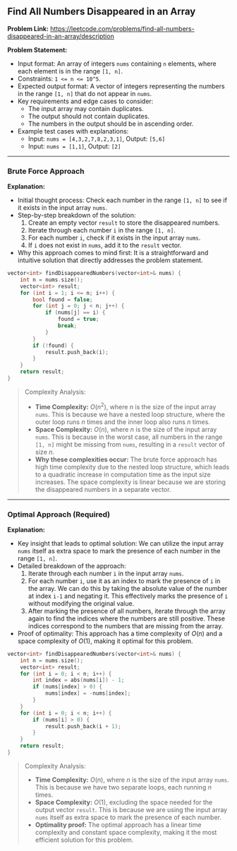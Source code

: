 ## Find All Numbers Disappeared in an Array

**Problem Link:** https://leetcode.com/problems/find-all-numbers-disappeared-in-an-array/description

**Problem Statement:**
- Input format: An array of integers `nums` containing `n` elements, where each element is in the range `[1, n]`.
- Constraints: `1 <= n <= 10^5`.
- Expected output format: A vector of integers representing the numbers in the range `[1, n]` that do not appear in `nums`.
- Key requirements and edge cases to consider:
  - The input array may contain duplicates.
  - The output should not contain duplicates.
  - The numbers in the output should be in ascending order.
- Example test cases with explanations:
  - Input: `nums = [4,3,2,7,8,2,3,1]`, Output: `[5,6]`
  - Input: `nums = [1,1]`, Output: `[2]`

---

### Brute Force Approach

**Explanation:**
- Initial thought process: Check each number in the range `[1, n]` to see if it exists in the input array `nums`.
- Step-by-step breakdown of the solution:
  1. Create an empty vector `result` to store the disappeared numbers.
  2. Iterate through each number `i` in the range `[1, n]`.
  3. For each number `i`, check if it exists in the input array `nums`.
  4. If `i` does not exist in `nums`, add it to the `result` vector.
- Why this approach comes to mind first: It is a straightforward and intuitive solution that directly addresses the problem statement.

```cpp
vector<int> findDisappearedNumbers(vector<int>& nums) {
    int n = nums.size();
    vector<int> result;
    for (int i = 1; i <= n; i++) {
        bool found = false;
        for (int j = 0; j < n; j++) {
            if (nums[j] == i) {
                found = true;
                break;
            }
        }
        if (!found) {
            result.push_back(i);
        }
    }
    return result;
}
```

> Complexity Analysis:
> - **Time Complexity:** $O(n^2)$, where $n$ is the size of the input array `nums`. This is because we have a nested loop structure, where the outer loop runs $n$ times and the inner loop also runs $n$ times.
> - **Space Complexity:** $O(n)$, where $n$ is the size of the input array `nums`. This is because in the worst case, all numbers in the range `[1, n]` might be missing from `nums`, resulting in a `result` vector of size $n$.
> - **Why these complexities occur:** The brute force approach has high time complexity due to the nested loop structure, which leads to a quadratic increase in computation time as the input size increases. The space complexity is linear because we are storing the disappeared numbers in a separate vector.

---

### Optimal Approach (Required)

**Explanation:**
- Key insight that leads to optimal solution: We can utilize the input array `nums` itself as extra space to mark the presence of each number in the range `[1, n]`.
- Detailed breakdown of the approach:
  1. Iterate through each number `i` in the input array `nums`.
  2. For each number `i`, use it as an index to mark the presence of `i` in the array. We can do this by taking the absolute value of the number at index `i-1` and negating it. This effectively marks the presence of `i` without modifying the original value.
  3. After marking the presence of all numbers, iterate through the array again to find the indices where the numbers are still positive. These indices correspond to the numbers that are missing from the array.
- Proof of optimality: This approach has a time complexity of $O(n)$ and a space complexity of $O(1)$, making it optimal for this problem.

```cpp
vector<int> findDisappearedNumbers(vector<int>& nums) {
    int n = nums.size();
    vector<int> result;
    for (int i = 0; i < n; i++) {
        int index = abs(nums[i]) - 1;
        if (nums[index] > 0) {
            nums[index] = -nums[index];
        }
    }
    for (int i = 0; i < n; i++) {
        if (nums[i] > 0) {
            result.push_back(i + 1);
        }
    }
    return result;
}
```

> Complexity Analysis:
> - **Time Complexity:** $O(n)$, where $n$ is the size of the input array `nums`. This is because we have two separate loops, each running $n$ times.
> - **Space Complexity:** $O(1)$, excluding the space needed for the output vector `result`. This is because we are using the input array `nums` itself as extra space to mark the presence of each number.
> - **Optimality proof:** The optimal approach has a linear time complexity and constant space complexity, making it the most efficient solution for this problem.